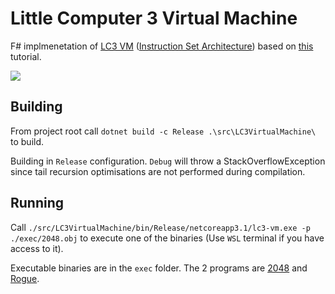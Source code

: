 # Little Computer 3 Virtual Machine

F# implmenetation of [LC3 VM](https://en.wikipedia.org/wiki/Little_Computer_3) ([Instruction Set Architecture](https://justinmeiners.github.io/lc3-vm/supplies/lc3-isa.pdf)) based on [this](https://justinmeiners.github.io/lc3-vm/) tutorial.

![](https://media.giphy.com/media/EDyebUFw2Yqq05iwcV/source.gif)

## Building

From project root call `dotnet build -c Release .\src\LC3VirtualMachine\` to build. 

Building in `Release` configuration. `Debug` will throw a StackOverflowException since tail recursion optimisations are not performed during compilation.


## Running

Call `./src/LC3VirtualMachine/bin/Release/netcoreapp3.1/lc3-vm.exe -p ./exec/2048.obj` to execute one of the binaries (Use `WSL` terminal if you have access to it).

Executable binaries are in the `exec` folder. The 2 programs are [2048](https://github.com/rpendleton/lc3-2048) and [Rogue](https://github.com/justinmeiners/lc3-rogue). 
